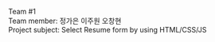 Team #1 <br />
Team member: 정가은 이주원 오창현 <br />
Project subject: Select Resume form by using HTML/CSS/JS<br />
